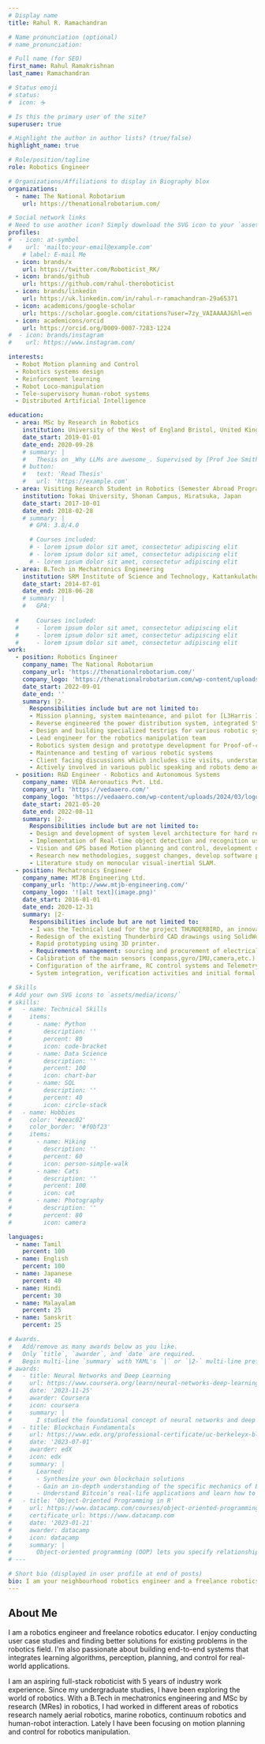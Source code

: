 ```yaml
---
# Display name
title: Rahul R. Ramachandran

# Name pronunciation (optional)
# name_pronunciation: 

# Full name (for SEO)
first_name: Rahul Ramakrishnan
last_name: Ramachandran

# Status emoji
# status:
#  icon: ☕️

# Is this the primary user of the site?
superuser: true

# Highlight the author in author lists? (true/false)
highlight_name: true

# Role/position/tagline
role: Robotics Engineer

# Organizations/Affiliations to display in Biography blox
organizations:
  - name: The National Robotarium
    url: https://thenationalrobotarium.com/

# Social network links
# Need to use another icon? Simply download the SVG icon to your `assets/media/icons/` folder.
profiles:
#  - icon: at-symbol
#    url: 'mailto:your-email@example.com'
    # label: E-mail Me
  - icon: brands/x
    url: https://twitter.com/Roboticist_RK/
  - icon: brands/github
    url: https://github.com/rahul-theroboticist
  - icon: brands/linkedin
    url: https://uk.linkedin.com/in/rahul-r-ramachandran-29a65371
  - icon: academicons/google-scholar
    url: https://scholar.google.com/citations?user=7zy_VAIAAAAJ&hl=en
  - icon: academicons/orcid
    url: https://orcid.org/0009-0007-7283-1224
#  - icon: brands/instagram
#    url: https://www.instagram.com/

interests:
  - Robot Motion planning and Control
  - Robotics systems design
  - Reinforcement learning 
  - Robot Loco-manipulation
  - Tele-supervisory human-robot systems
  - Distributed Artificial Intelligence

education:
  - area: MSc by Research in Robotics
    institution: University of the West of England Bristol, United Kingdom
    date_start: 2019-01-01
    date_end: 2020-09-28
    # summary: |
    #   Thesis on _Why LLMs are awesome_. Supervised by [Prof Joe Smith](https://example.com). Presented papers at 5 IEEE conferences with the contributions being published in 2 Springer journals.
    # button:
    #   text: 'Read Thesis'
    #   url: 'https://example.com'
  - area: Visiting Research Student in Robotics (Semester Abroad Program)
    institution: Tokai University, Shonan Campus, Hiratsuka, Japan
    date_start: 2017-10-01
    date_end: 2018-02-28
    # summary: |
      # GPA: 3.8/4.0

      # Courses included:
      # - lorem ipsum dolor sit amet, consectetur adipiscing elit
      # - lorem ipsum dolor sit amet, consectetur adipiscing elit
      # - lorem ipsum dolor sit amet, consectetur adipiscing elit
  - area: B.Tech in Mechatronics Engineering
    institution: SRM Institute of Science and Technology, Kattankulathur, Chennai, India
    date_start: 2014-07-01
    date_end: 2018-06-28
    # summary: |
    #   GPA: 
      
  #     Courses included:
  #     - lorem ipsum dolor sit amet, consectetur adipiscing elit
  #     - lorem ipsum dolor sit amet, consectetur adipiscing elit
  #     - lorem ipsum dolor sit amet, consectetur adipiscing elit
work:
  - position: Robotics Engineer
    company_name: The National Robotarium
    company_url: 'https://thenationalrobotarium.com/'
    company_logo: 'https://thenationalrobotarium.com/wp-content/uploads/The-National-Robotarium.png'
    date_start: 2022-09-01
    date_end: ''
    summary: |2-
      Responsibilities include but are not limited to:
      - Mission planning, system maintenance, and pilot for [L3Harris IVER3 AUV](https://www.l3harris.com/all-capabilities/iver3-standard-system-auv)
      - Reverse engineered the power distribution system, integrated Starlink satellite communication system and an off-the-shelf Marine DC generator with [C-Enduro USV](https://www.unmannedsystemstechnology.com/wp-content/uploads/2013/11/C-Enduro-Long-Endurance-Unmanned-Surface-Vehicle.pdf) and also experienced mission planner using ASView remote control system & manual pilot for the USV
      - Design and building specialized testrigs for various robotic systems testing
      - Lead engineer for the robotics manipulation team 
      - Robotics system design and prototype development for Proof-of-concept
      - Maintenance and testing of various robotic systems
      - Client facing discussions which includes site visits, understanding client's problems and expectations by running brainstorming sessions and workshops, technical presentations and proposal writing
      - Actively involved in various public speaking and robots demo activities in collaboration with the outreach team
  - position: R&D Engineer - Robotics and Autonomous Systems
    company_name: VEDA Aeronautics Pvt. Ltd.
    company_url: 'https://vedaaero.com/'
    company_logo: 'https://vedaaero.com/wp-content/uploads/2024/03/logo-3.svg'
    date_start: 2021-05-20
    date_end: 2022-08-11
    summary: |2-
      Responsibilities include but are not limited to:
      - Design and development of system level architecture for hard real-time integrated embedded systems.
      - Implementation of Real-time object detection and recognition using deep neural networks. 
      - Vision and GPS based Motion planning and control, development of simulation environment for the same and testing in various scenarios.
      - Research new methodologies, suggest changes, develop software packages and execution of prototype development and testing.
      - Literature study on monocular visual-inertial SLAM.
  - position: Mechatronics Engineer
    company_name: MTJB Engineering Ltd.
    company_url: 'http://www.mtjb-engineering.com/'
    company_logo: '![alt text](image.png)'
    date_start: 2016-01-01
    date_end: 2020-12-31
    summary: |2-
      Responsibilities include but are not limited to:
      - I was the Technical Lead for the project THUNDERBIRD, an innovative patented modular unmanned aerial system for use in a multitude of environments including defence, first response and construction.
      - Redesign of the existing Thunderbird CAD drawings using SolidWorks 3D CAD software. Delivered a more modular system design. 
      - Rapid prototyping using 3D printer.
      - Requirements management: sourcing and procurement of electrical/electronic components.
      - Calibration of the main sensors (compass,gyro/IMU,camera,etc.) and safety features setup.
      - Configuration of the airframe, RC control systems and Telemetry system.
      - System integration, verification activities and initial formal testing.

# Skills
# Add your own SVG icons to `assets/media/icons/`
# skills:
#   - name: Technical Skills
#     items:
#       - name: Python
#         description: ''
#         percent: 80
#         icon: code-bracket
#       - name: Data Science
#         description: ''
#         percent: 100
#         icon: chart-bar
#       - name: SQL
#         description: ''
#         percent: 40
#         icon: circle-stack
#   - name: Hobbies
#     color: '#eeac02'
#     color_border: '#f0bf23'
#     items:
#       - name: Hiking
#         description: ''
#         percent: 60
#         icon: person-simple-walk
#       - name: Cats
#         description: ''
#         percent: 100
#         icon: cat
#       - name: Photography
#         description: ''
#         percent: 80
#         icon: camera

languages:
  - name: Tamil
    percent: 100
  - name: English
    percent: 100
  - name: Japanese
    percent: 40
  - name: Hindi
    percent: 30
  - name: Malayalam
    percent: 25
  - name: Sanskrit
    percent: 25

# Awards.
#   Add/remove as many awards below as you like.
#   Only `title`, `awarder`, and `date` are required.
#   Begin multi-line `summary` with YAML's `|` or `|2-` multi-line prefix and indent 2 spaces below.
# awards:
#   - title: Neural Networks and Deep Learning
#     url: https://www.coursera.org/learn/neural-networks-deep-learning
#     date: '2023-11-25'
#     awarder: Coursera
#     icon: coursera
#     summary: |
#       I studied the foundational concept of neural networks and deep learning. By the end, I was familiar with the significant technological trends driving the rise of deep learning; build, train, and apply fully connected deep neural networks; implement efficient (vectorized) neural networks; identify key parameters in a neural network’s architecture; and apply deep learning to your own applications.
#   - title: Blockchain Fundamentals
#     url: https://www.edx.org/professional-certificate/uc-berkeleyx-blockchain-fundamentals
#     date: '2023-07-01'
#     awarder: edX
#     icon: edx
#     summary: |
#       Learned:
#       - Synthesize your own blockchain solutions
#       - Gain an in-depth understanding of the specific mechanics of Bitcoin
#       - Understand Bitcoin’s real-life applications and learn how to attack and destroy Bitcoin, Ethereum, smart contracts and Dapps, and alternatives to Bitcoin’s Proof-of-Work consensus algorithm
#   - title: 'Object-Oriented Programming in R'
#     url: https://www.datacamp.com/courses/object-oriented-programming-with-s3-and-r6-in-r
#     certificate_url: https://www.datacamp.com
#     date: '2023-01-21'
#     awarder: datacamp
#     icon: datacamp
#     summary: |
#       Object-oriented programming (OOP) lets you specify relationships between functions and the objects that they can act on, helping you manage complexity in your code. This is an intermediate level course, providing an introduction to OOP, using the S3 and R6 systems. S3 is a great day-to-day R programming tool that simplifies some of the functions that you write. R6 is especially useful for industry-specific analyses, working with web APIs, and building GUIs.
# ---

# Short bio (displayed in user profile at end of posts)
bio: I am your neighbourhood robotics engineer and a freelance robotics educator. 
---
```


## About Me

I am a robotics engineer and freelance robotics educator. I enjoy conducting user case studies and finding better solutions for existing problems in the robotics field. I'm also passionate about building end-to-end systems that integrates learning algorithms, perception, planning, and control for real-world applications. 

I am an aspiring full-stack roboticist with 5 years of industry work experience. Since my undergraduate studies, I have been exploring the world of robotics. With a B.Tech in mechatronics engineering and MSc by research (MRes) in robotics, I had worked in different areas of robotics research namely aerial robotics, marine robotics, continuum robotics and human-robot interaction. Lately I have been focusing on motion planning and control for robotics manipulation.

